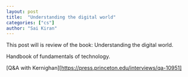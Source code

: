 ```yaml
---
layout: post
title:  "Understanding the digital world"
categories: ["cs"]
author: "Sai Kiran"
---
```


This post will is review of the book: Understanding the digital world.

Handbook of fundamentals of technology.


[Q&A with Kernighan][https://press.princeton.edu/interviews/qa-10951]